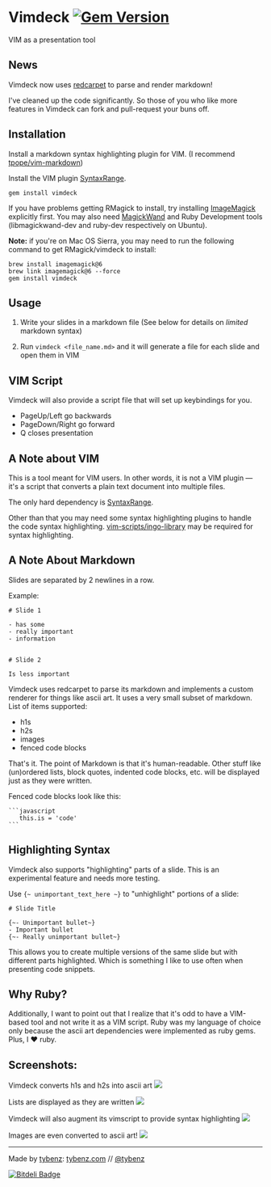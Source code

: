 # Vimdeck [![Gem Version](https://badge.fury.io/rb/vimdeck.png)](http://badge.fury.io/rb/vimdeck)

VIM as a presentation tool


## News

Vimdeck now uses [redcarpet](http://github.com/vmg/redcarpet) to parse and render markdown!

I've cleaned up the code significantly. So those of you who like more features in Vimdeck
can fork and pull-request your buns off.


## Installation

Install a markdown syntax highlighting plugin for VIM. (I recommend [tpope/vim-markdown](http://github.com/tpope/vim-markdown))

Install the VIM plugin [SyntaxRange](https://github.com/vim-scripts/SyntaxRange).

```
gem install vimdeck
```

If you have problems getting RMagick to install, try installing [ImageMagick](http://www.imagemagick.org/) explicitly first. You may also need [MagickWand](http://www.imagemagick.org/script/magick-wand.php) and Ruby Development tools (libmagickwand-dev and ruby-dev respectively on Ubuntu).

**Note:** if you're on Mac OS Sierra, you may need to run the following command to get RMagick/vimdeck to install:

```
brew install imagemagick@6
brew link imagemagick@6 --force
gem install vimdeck
```


## Usage

1. Write your slides in a markdown file (See below for details on _limited_ markdown syntax)

2. Run `vimdeck <file_name.md>` and it will generate a file for each slide and open them in VIM


## VIM Script

Vimdeck will also provide a script file that will set up keybindings for you.

- PageUp/Left go backwards
- PageDown/Right go forward
- Q closes presentation


## A Note about VIM

This is a tool meant for VIM users. In other words, it is not a VIM plugin
&mdash; it's a script that converts a plain text document into multiple files.

The only hard dependency is [SyntaxRange](https://github.com/vim-scripts/SyntaxRange).

Other than that you may need some syntax highlighting plugins to handle the code syntax highlighting. [vim-scripts/ingo-library](https://github.com/vim-scripts/ingo-library) may be required for syntax highlighting.


## A Note About Markdown

Slides are separated by 2 newlines in a row.

Example:

```
# Slide 1

- has some
- really important
- information


# Slide 2

Is less important
```

Vimdeck uses redcarpet to parse its markdown and implements a custom renderer
for things like ascii art. It uses a very small subset of markdown. List of items supported:

- h1s
- h2s
- images
- fenced code blocks

That's it. The point of Markdown is that it's human-readable. Other stuff like (un)ordered
lists, block quotes, indented code blocks, etc. will be displayed just as they were written.

Fenced code blocks look like this:

    ```javascript
       this.is = 'code'
    ```

## Highlighting Syntax

Vimdeck also supports "highlighting" parts of a slide. This is an experimental feature and needs more testing.

Use `{~ unimportant_text_here ~}` to "unhighlight" portions of a slide:

    # Slide Title

    {~- Unimportant bullet~}
    - Important bullet
    {~- Really unimportant bullet~}

This allows you to create multiple versions of the same slide but with different parts highlighted.
Which is something I like to use often when presenting code snippets.

## Why Ruby?

Additionally, I want to point out that I realize that it's odd to have a VIM-based tool
and not write it as a VIM script. Ruby was my language of choice only because the ascii art dependencies
were implemented as ruby gems. Plus, I &hearts; ruby.


## Screenshots:


Vimdeck converts h1s and h2s into ascii art
![](img/demo1.png)


Lists are displayed as they are written
![](img/demo2.png)


Vimdeck will also augment its vimscript to provide syntax highlighting
![](img/demo3.png)


Images are even converted to ascii art!
![](img/demo4.png)




---------------------

Made by [tybenz](http://github.com/tybenz): [tybenz.com](http://tybenz.com) // [@tybenz](http://twitter.com/tybenz)


[![Bitdeli Badge](https://d2weczhvl823v0.cloudfront.net/tybenz/vimdeck/trend.png)](https://bitdeli.com/free "Bitdeli Badge")

